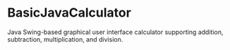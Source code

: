 # BasicJavaCalculator
Java Swing-based graphical user interface calculator supporting addition, subtraction, multiplication, and division.
